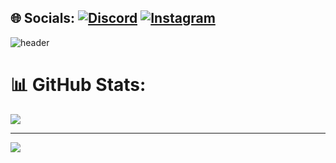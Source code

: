 
## 🌐 Socials: [![Discord](https://img.shields.io/badge/Discord-%237289DA.svg?logo=discord&logoColor=white)](htttps://discord.gg/wjddycks#3413) [![Instagram](https://img.shields.io/badge/Instagram-%23E4405F.svg?logo=Instagram&logoColor=white)](https://instagram.com/jy_cold) 
![header](https://capsule-render.vercel.app/api?type=waving&color=gradient&height=120&animation=fadeIn&section=footer&text=🚗&fontAlign=70)

# 📊 GitHub Stats:
![](https://github-readme-streak-stats.herokuapp.com/?user=Gull2365&theme=prussian&hide_border=false)<br/>

---
[![](https://visitcount.itsvg.in/api?id=Gull2365&icon=0&color=0)](https://visitcount.itsvg.in)

<!-- Proudly created with GPRM ( https://gprm.itsvg.in ) -->
